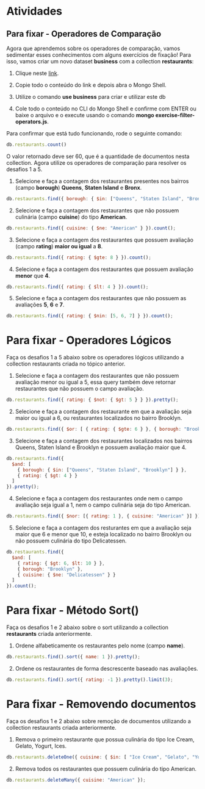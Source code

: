 # Atividades

## Para fixar - Operadores de Comparação

Agora que aprendemos sobre os operadores de comparação, vamos sedimentar esses conhecimentos com alguns exercícios de fixação! Para isso, vamos criar um novo dataset **business** com a collection **restaurants**:

1. Clique neste [link](https://s3.us-east-2.amazonaws.com/assets.app.betrybe.com/back-end/mongodb/exercise-filter-operators-e8e55183a5af1418a8f0d355ad895d13.js).

2. Copie todo o conteúdo do link e depois abra o Mongo Shell.

3. Utilize o comando **use business** para criar e utilizar este db

4. Cole todo o conteúdo no CLI do Mongo Shell e confirme com ENTER ou baixe o arquivo e o execute usando o comando **mongo exercise-filter-operators.js**.

Para confirmar que está tudo funcionando, rode o seguinte comando:

```javascript
db.restaurants.count()
```

O valor retornado deve ser 60, que é a quantidade de documentos nesta collection. Agora utilize os operadores de comparação para resolver os desafios 1 a 5.

1. Selecione e faça a contagem dos restaurantes presentes nos bairros (campo **borough**) **Queens**, **Staten Island** e **Bronx**.

```javascript
db.restaurants.find({ borough: { $in: ["Queens", "Staten Island", "Bronx"] } }).count();
```

2. Selecione e faça a contagem dos restaurantes que não possuem culinária (campo **cuisine**) do tipo **American**.

```javascript
db.restaurants.find({ cuisine: { $ne: "American" } }).count();
```

3. Selecione e faça a contagem dos restaurantes que possuem avaliação (campo **rating**) **maior ou igual** a **8**.

```javascript
db.restaurants.find({ rating: { $gte: 8 } }).count();
```

4. Selecione e faça a contagem dos restaurantes que possuem avaliação **menor** que **4**.

```javascript
db.restaurants.find({ rating: { $lt: 4 } }).count();
```

5. Selecione e faça a contagem dos restaurantes que não possuem as avaliações **5**, **6** e **7**.

```javascript
db.restaurants.find({ rating: { $nin: [5, 6, 7] } }).count();
```

# Para fixar - Operadores Lógicos

Faça os desafios 1 a 5 abaixo sobre os operadores lógicos utilizando a collection restaurants criada no tópico anterior.

1. Selecione e faça a contagem dos restaurantes que não possuem avaliação menor ou igual a 5, essa query também deve retornar restaurantes que não possuem o campo avaliação.

```javascript
db.restaurants.find({ rating: { $not: { $gt: 5 } } }).pretty();
```

2. Selecione e faça a contagem dos restaurante em que a avaliação seja maior ou igual a 6, ou restaurantes localizados no bairro Brooklyn.

```javascript
db.restaurants.find({ $or: [ { rating: { $gte: 6 } }, { borough: "Brooklyn" } ] }).pretty();
```

3. Selecione e faça a contagem dos restaurantes localizados nos bairros Queens, Staten Island e Brooklyn e possuem avaliação maior que 4.

```javascript
db.restaurants.find({
  $and: [
    { borough: { $in: ["Queens", "Staten Island", "Brooklyn"] } },
    { rating: { $gt: 4 } }
  ]
}).pretty();
```

4. Selecione e faça a contagem dos restaurantes onde nem o campo avaliação seja igual a 1, nem o campo culinária seja do tipo American.

```javascript
db.restaurants.find({ $nor: [{ rating: 1 }, { cuisine: "American" }] }).count();
```

5. Selecione e faça a contagem dos resturantes em que a avaliação seja maior que 6 e menor que 10, e esteja localizado no bairro Brooklyn ou não possuem culinária do tipo Delicatessen.

```javascript
db.restaurants.find({
  $and: [
    { rating: { $gt: 6, $lt: 10 } },
    { borough: "Brooklyn" },
    { cuisine: { $ne: "Delicatessen" } }
  ]
}).count();
```

# Para fixar - Método Sort()

Faça os desafios 1 e 2 abaixo sobre o sort utilizando a collection **restaurants** criada anteriormente.

1. Ordene alfabeticamente os restaurantes pelo nome (campo **name**).

```javascript
db.restaurants.find().sort({ name: 1 }).pretty();
```

2. Ordene os restaurantes de forma descrescente baseado nas avaliações.

```javascript
db.restaurants.find().sort({ rating: -1 }).pretty().limit(3);
```

# Para fixar - Removendo documentos

Faça os desafios 1 e 2 abaixo sobre remoção de documentos utilizando a collection restaurants criada anteriormente.

1. Remova o primeiro restaurante que possua culinária do tipo Ice Cream, Gelato, Yogurt, Ices.

```javascript
db.restaurants.deleteOne({ cuisine: { $in: [ "Ice Cream", "Gelato", "Yogurt", "Ices" ] } });
```

2. Remova todos os restaurantes que possuem culinária do tipo American.

```javascript
db.restaurants.deleteMany({ cuisine: "American" });
```
